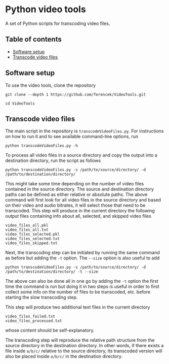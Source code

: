 # Python video tools

A set of Python scripts for transcoding video files.

## Table of contents

* [Software setup](#software-setup)
* [Transcode video files](#Transcode-video-files)

## Software setup

To use the video tools, clone the repository

```
git clone --depth 1 https://github.com/ferencek/VideoTools.git

cd VideoTools
```

## Transcode video files

The main script in the repository is `transcodeVideoFiles.py`. For instructions on how to run it and to see available command-line options, run

```
python transcodeVideoFiles.py -h
```

To process all video files in a source directory and copy the output into a destination directory, run the script as follows

```
python transcodeVideoFiles.py -s /path/to/source/directory/ -d /path/to/destination/directory/
```

This might take some time depending on the number of video files contained in the source directory. The source and destination directory
paths can be defined as either relative or absolute paths. The above command will first look for all video files in the source directory
and based on their video and audio bitrates, it will select those that need to be transcoded. This step will produce in the current directory
the following output files containing info about all, selected, and skipped video files

```
video_files_all.pkl
video_files_all.txt
video_files_selected.pkl
video_files_selected.txt
video_files_skipped.txt
```

Next, the transcoding step can be initiated by running the same command as before but adding the `-t` option. The `--size` option is also useful
to add

```
python transcodeVideoFiles.py -s /path/to/source/directory/ -d /path/to/destination/directory/ -t --size
```

The above can also be done all in one go by adding the `-t` option the first time the command is run but doing it in two steps is useful in order to
first collect some info on the number of files to be transcoded, etc. before starting the slow transcoding step.

This step will produce two additional text files in the current directory

```
video_files_failed.txt
video_files_processed.txt
```

whose content should be self-explanatory. 

The transcoding step will reproduce the relative path structure from the source directory in the destination directory. In other words, if there
exists a file inside `a/b/c/` relative to the source directory, its transcoded version will also be placed inside `a/b/c/` in the destination directory.

